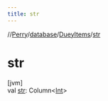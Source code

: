 ```yaml
---
title: str
---
```

//[Perry](../../../index.html)/[database](../index.html)/[DueyItems](index.html)/[str](str.html)



# str



[jvm]\
val [str](str.html): Column<[Int](https://kotlinlang.org/api/latest/jvm/stdlib/kotlin/-int/index.html)>




